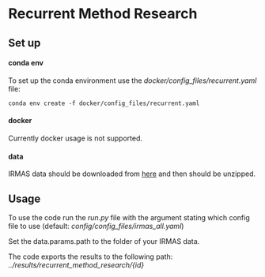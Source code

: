 # Recurrent Method Research

## Set up

#### conda env
To set up the conda environment use the <i>docker/config_files/recurrent.yaml</i> file:
```shell script
conda env create -f docker/config_files/recurrent.yaml
```

#### docker
Currently docker usage is not supported.

#### data
IRMAS data should be downloaded from [here](https://zenodo.org/record/1290750#.YD01EHVKhH5) and then should be unzipped.

## Usage
To use the code run the <i>run.py</i> file with the argument stating which config file to use 
(default: <i>config/config_files/irmas_all.yaml</i>)

Set the data.params.path to the folder of your IRMAS data.

The code exports the results to the following path: <i>../results/recurrent_method_research/{id}</i>